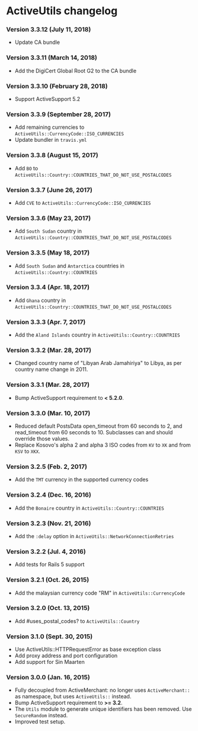 # ActiveUtils changelog

### Version 3.3.12 (July 11, 2018)
- Update CA bundle

### Version 3.3.11 (March 14, 2018)
- Add the DigiCert Global Root G2 to the CA bundle

### Version 3.3.10 (February 28, 2018)
- Support ActiveSupport 5.2

### Version 3.3.9 (September 28, 2017)
- Add remaining currencies to `ActiveUtils::CurrencyCode::ISO_CURRENCIES`
- Update bundler in `travis.yml`

### Version 3.3.8 (August 15, 2017)
- Add `BO` to `ActiveUtils::Country::COUNTRIES_THAT_DO_NOT_USE_POSTALCODES`

### Version 3.3.7 (June 26, 2017)
- Add `CVE` to `ActiveUtils::CurrencyCode::ISO_CURRENCIES`

### Version 3.3.6 (May 23, 2017)
- Add `South Sudan` country in `ActiveUtils::Country::COUNTRIES_THAT_DO_NOT_USE_POSTALCODES`

### Version 3.3.5 (May 18, 2017)
- Add `South Sudan` and `Antarctica` countries in `ActiveUtils::Country::COUNTRIES`

### Version 3.3.4 (Apr. 18, 2017)
- Add `Ghana` country in `ActiveUtils::Country::COUNTRIES_THAT_DO_NOT_USE_POSTALCODES`

### Version 3.3.3 (Apr. 7, 2017)
- Add the `Aland Islands` country in `ActiveUtils::Country::COUNTRIES`

### Version 3.3.2 (Mar. 28, 2017)
- Changed country name of "Libyan Arab Jamahiriya" to Libya, as per country name change in 2011.

### Version 3.3.1 (Mar. 28, 2017)
- Bump ActiveSupport requirement to **< 5.2.0**.

### Version 3.3.0 (Mar. 10, 2017)
- Reduced default PostsData open_timeout from 60 seconds to 2, and read_timeout from 60 seconds to 10. Subclasses can and should override those values.
- Replace Kosovo's alpha 2 and alpha 3 ISO codes from `KV` to `XK` and from `KSV` to `XKX`.

### Version 3.2.5 (Feb. 2, 2017)
- Add the `TMT` currency in the supported currency codes

### Version 3.2.4 (Dec. 16, 2016)
- Add the `Bonaire` country in `ActiveUtils::Country::COUNTRIES`

### Version 3.2.3 (Nov. 21, 2016)
- Add the `:delay` option in `ActiveUtils::NetworkConnectionRetries`

### Version 3.2.2 (Jul. 4, 2016)
- Add tests for Rails 5 support

### Version 3.2.1 (Oct. 26, 2015)
- Add the malaysian currency code "RM" in `ActiveUtils::CurrencyCode`

### Version 3.2.0 (Oct. 13, 2015)
- Add #uses_postal_codes? to `ActiveUtils::Country`

### Version 3.1.0 (Sept. 30, 2015)
- Use ActiveUtils::HTTPRequestError as base exception class
- Add proxy address and port configuration
- Add support for Sin Maarten

### Version 3.0.0 (Jan. 16, 2015)

- Fully decoupled from ActiveMerchant: no longer uses `ActiveMerchant::` as namespace, but uses `ActiveUtils::` instead.
- Bump ActiveSupport requirement to **>= 3.2**.
- The `Utils` module to generate unique identifiers has been removed. Use `SecureRandom` instead.
- Improved test setup.
